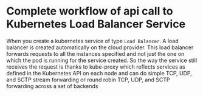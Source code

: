 # Complete workflow of api call to Kubernetes Load Balancer Service

When you create a kubernetes service of type `Load Balancer`. A load balancer is created automatically on the cloud provider. This load balancer forwards requests to all the instances specified and not just the one on which the pod is running for the service created. So the way the service still receives the request is thanks to kube-proxy which reflects services as defined in the Kubernetes API on each node and can do simple TCP, UDP, and SCTP stream forwarding or round robin TCP, UDP, and SCTP forwarding across a set of backends
